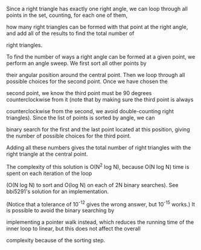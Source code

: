 Since a right triangle has exactly one right angle, we can loop through all points in the set, counting, for each one of them, 

how many right triangles can be formed with that point at the right angle, and add all of the results to find the total number of 

right triangles.

To find the number of ways a right angle can be formed at a given point, we perform an angle sweep. We first sort all other points by 

their angular position around the central point. Then we loop through all possible choices for the second point. Once we have chosen the 

second point, we know the third point must be 90 degrees counterclockwise from it (note that by making sure the third point is always 

counterclockwise from the second, we avoid double-counting right triangles). Since the list of points is sorted by angle, we can 

binary search for the first and the last point located at this position, giving the number of possible choices for the third point. 

Adding all these numbers gives the total number of right triangles with the right triangle at the central point.

The complexity of this solution is O(N<sup>2</sup> log N), because O(N log N) time is spent on each iteration of the loop 

(O(N log N) to sort and O(log N) on each of 2N binary searches). See bbi5291's solution for an implementation. 

(Notice that a tolerance of 10<sup>-12</sup> gives the wrong answer, but 10<sup>-15</sup> works.) It is possible to avoid the binary searching by 

implementing a pointer walk instead, which reduces the running time of the inner loop to linear, but this does not affect the overall 

complexity because of the sorting step.
